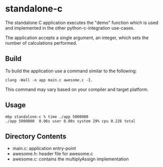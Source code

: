 # standalone-c

The standalone C application executes the "demo" function which is used and implemented in the other python-c-integration use-cases. 

The application accepts a single argument, an integer, which sets the number of calculations performed.

## Build

To build the application use a command similar to the following:
```shell
clang -Wall -o app main.c awesome.c -I.
```
This command may vary based on your compiler and target platform.

## Usage
```shell
mbp standalone-c % time ./app 5000000
./app 5000000  0.06s user 0.00s system 29% cpu 0.226 total
```

## Directory Contents

- main.c: application entry-point
- awesome.h: header file for awesome.c
- awesome.c: contains the multiplyAssign implementation
